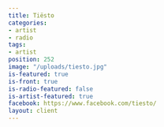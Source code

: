 ```yaml
---
title: Tiësto
categories:
- artist
- radio
tags:
- artist
position: 252
image: "/uploads/tiesto.jpg"
is-featured: true
is-front: true
is-radio-featured: false
is-artist-featured: true
facebook: https://www.facebook.com/tiesto/
layout: client
---
```



